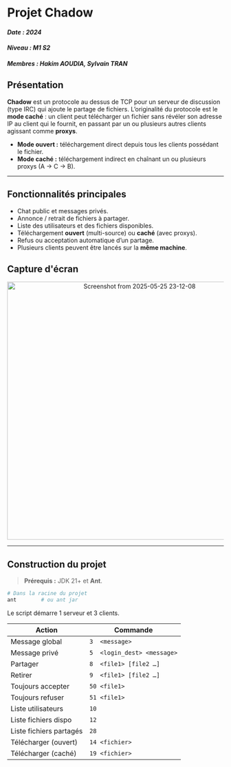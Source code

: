 # Projet **Chadow**

#### *Date : 2024*
#### *Niveau : M1 S2*
#### *Membres : Hakim AOUDIA, Sylvain TRAN*

## Présentation

**Chadow** est un protocole au dessus de TCP pour un serveur de discussion (type IRC) qui ajoute le partage de fichiers.
L’originalité du protocole est le **mode caché** : un client peut télécharger un fichier sans révéler son adresse IP au client qui le fournit, en passant par un ou plusieurs autres clients agissant comme **proxys**.

- **Mode ouvert :** téléchargement direct depuis tous les clients possédant le fichier.  
- **Mode caché :** téléchargement indirect en chaînant un ou plusieurs proxys (A → C → B).

---

## Fonctionnalités principales

- Chat public et messages privés.
- Annonce / retrait de fichiers à partager.
- Liste des utilisateurs et des fichiers disponibles.
- Téléchargement **ouvert** (multi-source) ou **caché** (avec proxys).
- Refus ou acceptation automatique d’un partage.
- Plusieurs clients peuvent être lancés sur la **même machine**.

## Capture d'écran
<p align="center">
  <img src="https://github.com/user-attachments/assets/510cb061-9e42-4268-adc0-9386c1908951" alt="Screenshot from 2025-05-25 23-12-08" width="600"/>
</p>

---

## Construction du projet

> **Prérequis :** JDK 21+ et **Ant**.

```bash
# Dans la racine du projet
ant        # ou ant jar
```
Le script démarre 1 serveur et 3 clients.

| Action                  | Commande                    |
| ----------------------- | --------------------------- |
| Message global          | `3  <message>`              |
| Message privé           | `5  <login_dest> <message>` |
| Partager                | `8  <file1> [file2 …]`      |
| Retirer                 | `9  <file1> [file2 …]`      |
| Toujours accepter       | `50 <file1>`                |
| Toujours refuser        | `51 <file1>`                |
| Liste utilisateurs      | `10`                        |
| Liste fichiers dispo    | `12`                        |
| Liste fichiers partagés | `28`                        |
| Télécharger (ouvert)    | `14 <fichier>`              |
| Télécharger (caché)     | `19 <fichier>`              |
